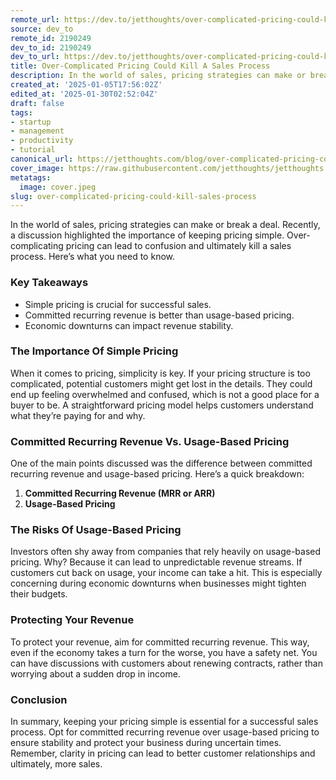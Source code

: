 ```yaml
---
remote_url: https://dev.to/jetthoughts/over-complicated-pricing-could-kill-a-sales-process-3afg
source: dev_to
remote_id: 2190249
dev_to_id: 2190249
dev_to_url: https://dev.to/jetthoughts/over-complicated-pricing-could-kill-a-sales-process-3afg
title: Over-Complicated Pricing Could Kill A Sales Process
description: In the world of sales, pricing strategies can make or break a deal. Recently, a discussion...
created_at: '2025-01-05T17:56:02Z'
edited_at: '2025-01-30T02:52:04Z'
draft: false
tags:
- startup
- management
- productivity
- tutorial
canonical_url: https://jetthoughts.com/blog/over-complicated-pricing-could-kill-sales-process/
cover_image: https://raw.githubusercontent.com/jetthoughts/jetthoughts.github.io/master/content/blog/over-complicated-pricing-could-kill-sales-process/cover.jpeg
metatags:
  image: cover.jpeg
slug: over-complicated-pricing-could-kill-sales-process
---
```

In the world of sales, pricing strategies can make or break a deal. Recently, a discussion highlighted the importance of keeping pricing simple. Over-complicating pricing can lead to confusion and ultimately kill a sales process. Here’s what you need to know.

### Key Takeaways

*   Simple pricing is crucial for successful sales.
*   Committed recurring revenue is better than usage-based pricing.
*   Economic downturns can impact revenue stability.

### The Importance Of Simple Pricing

When it comes to pricing, simplicity is key. If your pricing structure is too complicated, potential customers might get lost in the details. They could end up feeling overwhelmed and confused, which is not a good place for a buyer to be. A straightforward pricing model helps customers understand what they’re paying for and why.

### Committed Recurring Revenue Vs. Usage-Based Pricing

One of the main points discussed was the difference between committed recurring revenue and usage-based pricing. Here’s a quick breakdown:

1.  **Committed Recurring Revenue (MRR or ARR)**
2.  **Usage-Based Pricing**

### The Risks Of Usage-Based Pricing

Investors often shy away from companies that rely heavily on usage-based pricing. Why? Because it can lead to unpredictable revenue streams. If customers cut back on usage, your income can take a hit. This is especially concerning during economic downturns when businesses might tighten their budgets.

### Protecting Your Revenue

To protect your revenue, aim for committed recurring revenue. This way, even if the economy takes a turn for the worse, you have a safety net. You can have discussions with customers about renewing contracts, rather than worrying about a sudden drop in income.

### Conclusion

In summary, keeping your pricing simple is essential for a successful sales process. Opt for committed recurring revenue over usage-based pricing to ensure stability and protect your business during uncertain times. Remember, clarity in pricing can lead to better customer relationships and ultimately, more sales.